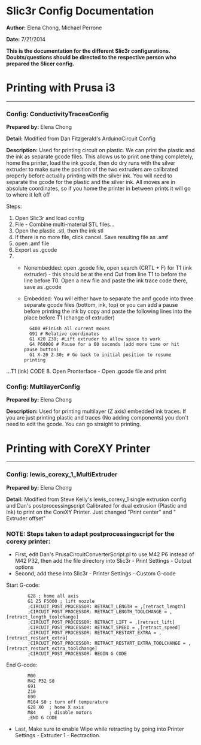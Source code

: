 # **Slic3r Config Documentation**
**Author:** Elena Chong, Michael Perrone

**Date:** 7/21/2014

**This is the documentation for the different Slic3r configurations.** 
**Doubts/questions should be directed to the respective person who prepared the Slicer config.**                         

# Printing with Prusa i3 
-------------------------
### Config: ConductivityTracesConfig
**Prepared by:** Elena Chong 

**Detail:** Modified from Dan Fitzgerald's ArduinoCircuit Config

**Description:** Used for printing circuit on plastic.
We can print the plastic and the ink as separate gcode files. This allows us to print one thing completely, home the printer, load the ink gcode, then do dry runs with the silver extruder to make sure the position of the two extruders are calibrated properly before actually printing with the silver ink. You will need to separate the gcode for the plastic and the silver ink. All moves are in absolute coordinates, so if you home the printer in between prints it will go to where it left off
	
Steps:

1. Open Slic3r and load config
2. File - Combine multi-material STL files...
3. Open the plastic .stl, then the ink stl 
4. If there is no more file, click cancel. Save resulting file as .amf
5. open .amf file 
6. Export as .gcode
7.	- Nonembedded: open .gcode file, open search (CRTL + F) for T1 (ink extruder) - this should be at the end Cut from line T1 to before the line before T0. 
Open a new file and paste the ink trace code there, save as .gcode

	- Embedded: You will either have to separate the amf gcode into three separate gcode files (bottom, ink, top) or you can add a pause before printing the ink by copy and paste the following lines into the place before T1 (change of extruder)
		
			G400 #Finish all current moves
			G91 # Relative coordinates
			G1 X20 Z30; #Lift extruder to allow space to work
			G4 P60000 # Pause for a 60 seconds (add more time or hit pause button)
			G1 X-20 Z-30; # Go back to initial position to resume printing
...T1 (ink) CODE
	8. Open Pronterface - Open .gcode file and print



### Config: MultilayerConfig
**Prepared by:** Elena Chong

**Description:** Used for printing multilayer (Z axis) embedded ink traces. If you are just printing plastic and traces (No adding components) you don't need to edit the gcode. You can go straight to printing.

# Printing with CoreXY Printer
-------------------------------

### Config: lewis_corexy_1_MultiExtruder
**Prepared by:** Elena Chong

**Detail:** Modified from Steve Kelly's lewis_corexy_1 single extrusion config and Dan's postprocessingscript
	Calibrated for dual extrusion (Plastic and Ink) to print on the CoreXY Printer. Just changed "Print center" and " Extruder offset"
### NOTE: Steps taken to adapt postprocessingscript for the corexy printer:
* First, edit Dan's PrusaCircuitConverterScript.pl to use M42 P6 instead of M42 P32, then add the file directory into Slic3r - Print Settings - Output options
* Second, add these into Slic3r - Printer Settings - Custom G-code

Start G-code:
		
			G28 ; home all axis
			G1 Z5 F5000 ; lift nozzle
			;CIRCUIT_POST_PROCESSOR: RETRACT_LENGTH = ,[retract_length]
			;CIRCUIT_POST_PROCESSOR: RETRACT_LENGTH_TOOLCHANGE = ,[retract_length_toolchange]
			;CIRCUIT_POST_PROCESSOR: RETRACT_LIFT = ,[retract_lift]
			;CIRCUIT_POST_PROCESSOR: RETRACT_SPEED = ,[retract_speed]
			;CIRCUIT_POST_PROCESSOR: RETRACT_RESTART_EXTRA = ,[retract_restart_extra]
			;CIRCUIT_POST_PROCESSOR: RETRACT_RESTART_EXTRA_TOOLCHANGE = ,[retract_restart_extra_toolchange]
			;CIRCUIT_POST_PROCESSOR: BEGIN G CODE
			
End G-code:
		
			M00
			M42 P32 S0
			G91
			Z10
			G90
			M104 S0 ; turn off temperature
			G28 X0  ; home X axis
			M84     ; disable motors
			;END G CODE
			
* Last, Make sure to enable Wipe while retracting by going into Printer Settings - Extruder 1 - Rectraction.
		
	

	
	
	
	
